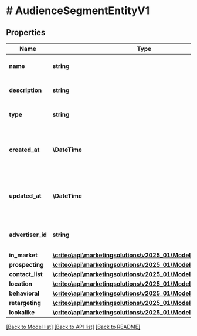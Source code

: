 # # AudienceSegmentEntityV1

## Properties

Name | Type | Description | Notes
------------ | ------------- | ------------- | -------------
**name** | **string** | Name of the segment | [optional]
**description** | **string** | Description of the segment | [optional]
**type** | **string** | Type of segment (read-only) | [optional]
**created_at** | **\DateTime** | ISO-8601 timestamp in UTC of segment creation (read-only) | [optional]
**updated_at** | **\DateTime** | ISO-8601 timestamp in UTC of segment update (read-only) | [optional]
**advertiser_id** | **string** | Advertiser associated to the segment | [optional]
**in_market** | [**\criteo\api\marketingsolutions\v2025_01\Model\InMarketV1**](InMarketV1.md) |  | [optional]
**prospecting** | [**\criteo\api\marketingsolutions\v2025_01\Model\ProspectingV1**](ProspectingV1.md) |  | [optional]
**contact_list** | [**\criteo\api\marketingsolutions\v2025_01\Model\ContactListV1**](ContactListV1.md) |  | [optional]
**location** | [**\criteo\api\marketingsolutions\v2025_01\Model\LocationV1**](LocationV1.md) |  | [optional]
**behavioral** | [**\criteo\api\marketingsolutions\v2025_01\Model\BehavioralV1**](BehavioralV1.md) |  | [optional]
**retargeting** | [**\criteo\api\marketingsolutions\v2025_01\Model\RetargetingV1**](RetargetingV1.md) |  | [optional]
**lookalike** | [**\criteo\api\marketingsolutions\v2025_01\Model\LookalikeV1**](LookalikeV1.md) |  | [optional]

[[Back to Model list]](../../README.md#models) [[Back to API list]](../../README.md#endpoints) [[Back to README]](../../README.md)
